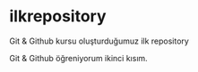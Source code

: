 # ilkrepository
Git & Github kursu oluşturduğumuz ilk repository

Git & Github öğreniyorum ikinci kısım.